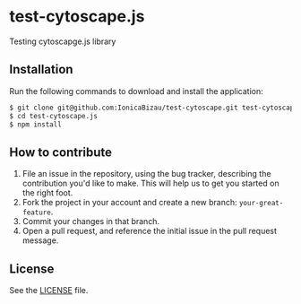 # test-cytoscape.js
Testing cytoscapge.js library

## Installation
Run the following commands to download and install the application:

```sh
$ git clone git@github.com:IonicaBizau/test-cytoscape.git test-cytoscape.js
$ cd test-cytoscape.js
$ npm install
```

## How to contribute

1. File an issue in the repository, using the bug tracker, describing the
   contribution you'd like to make. This will help us to get you started on the
   right foot.
2. Fork the project in your account and create a new branch:
   `your-great-feature`.
3. Commit your changes in that branch.
4. Open a pull request, and reference the initial issue in the pull request
   message.

## License
See the [LICENSE](./LICENSE) file.
